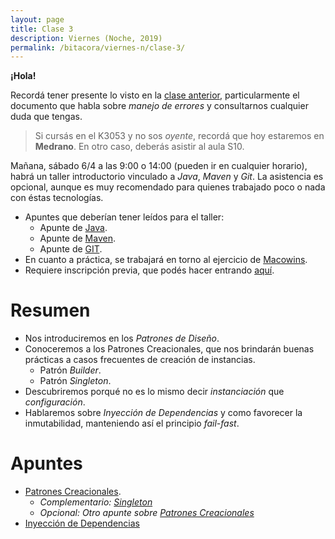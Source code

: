 ```yaml
---
layout: page
title: Clase 3
description: Viernes (Noche, 2019)
permalink: /bitacora/viernes-n/clase-3/
---
```

**¡Hola!**

Recordá tener presente lo visto en la [clase anterior]({{site.baseurl}}/bitacora/viernes-n/clase-2), particularmente el documento que habla sobre _manejo de errores_ y consultarnos cualquier duda que tengas.

> Si cursás en el K3053 y no sos _oyente_, recordá que hoy estaremos en **Medrano**. En otro caso, deberás asistir al aula S10.

Mañana, sábado 6/4 a las 9:00 o 14:00 (pueden ir en cualquier horario), habrá un taller introductorio vinculado a _Java_, _Maven_ y _Git_. La asistencia es opcional, aunque es muy recomendado para quienes trabajado poco o nada con éstas tecnologías.

- Apuntes que deberían tener leídos para el taller: 
  - Apunte de [Java](https://goo.gl/ioY8cc).
  - Apunte de [Maven](https://goo.gl/FAFyRe).
  - Apunte de [GIT](https://goo.gl/cwjcYB).
- En cuanto a práctica, se trabajará en torno al ejercicio de [Macowins](https://goo.gl/tSWzi4).
- Requiere inscripción previa, que podés hacer entrando [aquí](https://goo.gl/TtSvD1).


# Resumen

- Nos introduciremos en los _Patrones de Diseño_.
- Conoceremos a los Patrones Creacionales, que nos brindarán buenas prácticas a casos frecuentes de creación de instancias.
  - Patrón _Builder_.
  - Patrón _Singleton_.
- Descubriremos porqué no es lo mismo decir _instanciación_ que _configuración_.
- Hablaremos sobre _Inyección de Dependencias_ y como favorecer la inmutabilidad, manteniendo así el principio _fail-fast_.

# Apuntes

- [Patrones Creacionales](https://docs.google.com/document/d/193WbUewu9RvK8Nv9orpxSoXeVA3R5Az1uYHhg8NRMtQ/edit#heading=h.6ya5si9ipi77).
  - _Complementario: [Singleton](https://sourcemaking.com/design_patterns/singleton)_
  - _Opcional: Otro apunte sobre [Patrones Creacionales](https://docs.google.com/viewer?a=v&pid=sites&srcid=ZGVmYXVsdGRvbWFpbnx1dG5kZXNpZ258Z3g6MjFiNjAzMmU4NGFkM2I4)_
- [Inyección de Dependencias](https://docs.google.com/document/d/1GsW-hVF0XR76KunDILqkltyE1KIBvj3ldCCkyStjne0/edit#heading=h.niaj9skgl3x9)

<!---
# Ejercicio

Trabajaremos con el siguiente ejercicio (¡accedé al [repositorio](https://github.com/dds-utn/computers)!):

> En un Negocio de Tecnología dejan construir a los clientes las PCs a partir de los diferentes componentes. Solo se venden PCs armadas completas y funcionales.
> Hay componentes mínimos para hacer andar una PC y otros que son opcionales
> - Requeridos: Motherboard, Fuente, Disco de Almacenamiento
> - Opcionales: Placa de Video, Teclado, Mouse, Monitor, Disco SSD.
>
> Tener en cuenta la restricción de que las Placas de Video nVidia funcionan solo con microprocesadores Intel y las placas de video AMD funcionan solo con microprocesadores AMD.
> Una vez finalizado hay que saber el precio del componente que es igual a la sumatoria de precios de los componentes.
-->
